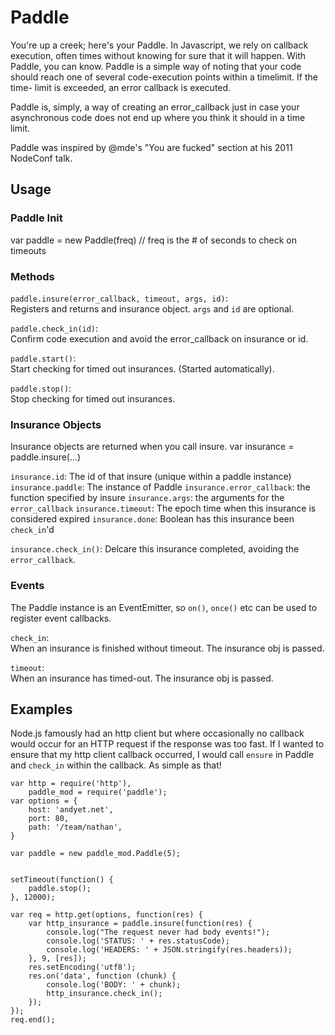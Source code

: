 # Paddle #

You're up a creek; here's your Paddle. In Javascript, we rely on callback
execution, often times without knowing for sure that it will happen. With
Paddle, you can know. Paddle is a simple way of noting that your code should
reach one of several code-execution points within a timelimit. If the time-
limit is exceeded, an error callback is executed.

Paddle is, simply, a way of creating an error_callback just in case your asynchronous code
does not end up where you think it should in a time limit.

Paddle was inspired by @mde's "You are fucked" section at his 2011 NodeConf talk.

## Usage ##

### Paddle Init ###

 var paddle = new Paddle(freq) // freq is the # of seconds to check on timeouts

### Methods ###

`paddle.insure(error_callback, timeout, args, id)`:  
Registers and returns and insurance object. `args` and `id` are optional.

`paddle.check_in(id)`:  
Confirm code execution and avoid the error_callback on insurance or id.

`paddle.start()`:  
Start checking for timed out insurances. (Started automatically).

`paddle.stop()`:  
Stop checking for timed out insurances.

### Insurance Objects ###

Insurance objects are returned when you call insure.
 var insurance = paddle.insure(...)
 
`insurance.id`: The id of that insure (unique within a paddle instance)
`insurance.paddle`: The instance of Paddle
`insurance.error_callback`: the function specified by insure
`insurance.args`: the arguments for the `error_callback`
`insurance.timeout`: The epoch time when this insurance is considered expired
`insurance.done`: Boolean has this insurance been `check_in`'d

`insurance.check_in()`: Delcare this insurance completed, avoiding the `error_callback`.

### Events ###
The Paddle instance is an EventEmitter, so `on()`, `once()` etc can be used to register event callbacks.

`check_in`:  
When an insurance is finished without timeout. The insurance obj is passed.

`timeout`:  
When an insurance has timed-out. The insurance obj is passed.

## Examples ##

Node.js famously had an http client
but where occasionally no callback would occur for an HTTP request if the response was too fast.
If I wanted to ensure that my http client callback occurred, I would call `ensure` in Paddle and
`check_in` within the callback. As simple as that!

    var http = require('http'),
        paddle_mod = require('paddle');
    var options = {
        host: 'andyet.net',
        port: 80,
        path: '/team/nathan',
    }

    var paddle = new paddle_mod.Paddle(5);


    setTimeout(function() {
        paddle.stop();
    }, 12000);

    var req = http.get(options, function(res) {
        var http_insurance = paddle.insure(function(res) {
            console.log("The request never had body events!");
            console.log('STATUS: ' + res.statusCode);
            console.log('HEADERS: ' + JSON.stringify(res.headers));
        }, 9, [res]);
        res.setEncoding('utf8');
        res.on('data', function (chunk) {
            console.log('BODY: ' + chunk);
            http_insurance.check_in();
        });
    });
    req.end();
